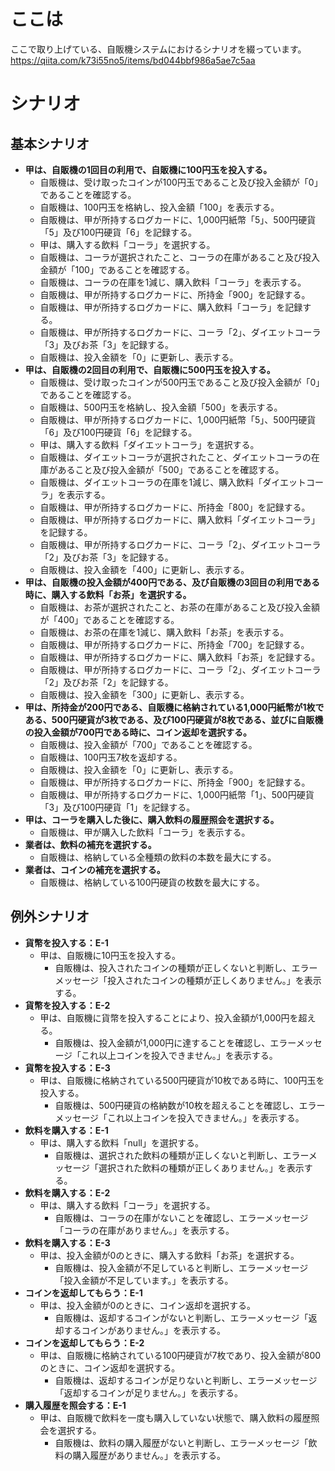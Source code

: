 # ここは

ここで取り上げている、自販機システムにおけるシナリオを綴っています。
https://qiita.com/k73i55no5/items/bd044bbf986a5ae7c5aa

# シナリオ

## 基本シナリオ

- **甲は、自販機の1回目の利用で、自販機に100円玉を投入する。**
    - 自販機は、受け取ったコインが100円玉であること及び投入金額が「0」であることを確認する。
    - 自販機は、100円玉を格納し、投入金額「100」を表示する。
    - 自販機は、甲が所持するログカードに、1,000円紙幣「5」、500円硬貨「5」及び100円硬貨「6」を記録する。
    - 甲は、購入する飲料「コーラ」を選択する。
    - 自販機は、コーラが選択されたこと、コーラの在庫があること及び投入金額が「100」であることを確認する。
    - 自販機は、コーラの在庫を1減じ、購入飲料「コーラ」を表示する。
    - 自販機は、甲が所持するログカードに、所持金「900」を記録する。
    - 自販機は、甲が所持するログカードに、購入飲料「コーラ」を記録する。
    - 自販機は、甲が所持するログカードに、コーラ「2」、ダイエットコーラ「3」及びお茶「3」を記録する。
    - 自販機は、投入金額を「0」に更新し、表示する。
- **甲は、自販機の2回目の利用で、自販機に500円玉を投入する。**
    - 自販機は、受け取ったコインが500円玉であること及び投入金額が「0」であることを確認する。
    - 自販機は、500円玉を格納し、投入金額「500」を表示する。
    - 自販機は、甲が所持するログカードに、1,000円紙幣「5」、500円硬貨「6」及び100円硬貨「6」を記録する。
    - 甲は、購入する飲料「ダイエットコーラ」を選択する。
    - 自販機は、ダイエットコーラが選択されたこと、ダイエットコーラの在庫があること及び投入金額が「500」であることを確認する。
    - 自販機は、ダイエットコーラの在庫を1減じ、購入飲料「ダイエットコーラ」を表示する。
    - 自販機は、甲が所持するログカードに、所持金「800」を記録する。
    - 自販機は、甲が所持するログカードに、購入飲料「ダイエットコーラ」を記録する。
    - 自販機は、甲が所持するログカードに、コーラ「2」、ダイエットコーラ「2」及びお茶「3」を記録する。
    - 自販機は、投入金額を「400」に更新し、表示する。
- **甲は、自販機の投入金額が400円である、及び自販機の3回目の利用である時に、購入する飲料「お茶」を選択する。**
    - 自販機は、お茶が選択されたこと、お茶の在庫があること及び投入金額が「400」であることを確認する。
    - 自販機は、お茶の在庫を1減じ、購入飲料「お茶」を表示する。
    - 自販機は、甲が所持するログカードに、所持金「700」を記録する。
    - 自販機は、甲が所持するログカードに、購入飲料「お茶」を記録する。
    - 自販機は、甲が所持するログカードに、コーラ「2」、ダイエットコーラ「2」及びお茶「2」を記録する。
    - 自販機は、投入金額を「300」に更新し、表示する。
- **甲は、所持金が200円である、自販機に格納されている1,000円紙幣が1枚である、500円硬貨が3枚である、及び100円硬貨が8枚である、並びに自販機の投入金額が700円である時に、コイン返却を選択する。**
    - 自販機は、投入金額が「700」であることを確認する。
    - 自販機は、100円玉7枚を返却する。
    - 自販機は、投入金額を「0」に更新し、表示する。
    - 自販機は、甲が所持するログカードに、所持金「900」を記録する。
    - 自販機は、甲が所持するログカードに、1,000円紙幣「1」、500円硬貨「3」及び100円硬貨「1」を記録する。
- **甲は、コーラを購入した後に、購入飲料の履歴照会を選択する。**
    - 自販機は、甲が購入した飲料「コーラ」を表示する。
- **業者は、飲料の補充を選択する。**
    - 自販機は、格納している全種類の飲料の本数を最大にする。
- **業者は、コインの補充を選択する。**
    - 自販機は、格納している100円硬貨の枚数を最大にする。

## 例外シナリオ

- **貨幣を投入する：E-1**
    - 甲は、自販機に10円玉を投入する。
        - 自販機は、投入されたコインの種類が正しくないと判断し、エラーメッセージ「投入されたコインの種類が正しくありません。」を表示する。
- **貨幣を投入する：E-2**
    - 甲は、自販機に貨幣を投入することにより、投入金額が1,000円を超える。
        - 自販機は、投入金額が1,000円に達することを確認し、エラーメッセージ「これ以上コインを投入できません。」を表示する。
- **貨幣を投入する：E-3**
    -  甲は、自販機に格納されている500円硬貨が10枚である時に、100円玉を投入する。
        - 自販機は、500円硬貨の格納数が10枚を超えることを確認し、エラーメッセージ「これ以上コインを投入できません。」を表示する。
- **飲料を購入する：E-1**
    - 甲は、購入する飲料「null」を選択する。
        - 自販機は、選択された飲料の種類が正しくないと判断し、エラーメッセージ「選択された飲料の種類が正しくありません。」を表示する。
- **飲料を購入する：E-2**
    - 甲は、購入する飲料「コーラ」を選択する。
        - 自販機は、コーラの在庫がないことを確認し、エラーメッセージ「コーラの在庫がありません。」を表示する。
- **飲料を購入する：E-3**
    - 甲は、投入金額が0のときに、購入する飲料「お茶」を選択する。
        - 自販機は、投入金額が不足していると判断し、エラーメッセージ「投入金額が不足しています。」を表示する。
- **コインを返却してもらう：E-1**
    - 甲は、投入金額が0のときに、コイン返却を選択する。
        - 自販機は、返却するコインがないと判断し、エラーメッセージ「返却するコインがありません。」を表示する。
- **コインを返却してもらう：E-2**
    - 甲は、自販機に格納されている100円硬貨が7枚であり、投入金額が800のときに、コイン返却を選択する。
        - 自販機は、返却するコインが足りないと判断し、エラーメッセージ「返却するコインが足りません。」を表示する。
- **購入履歴を照会する：E-1**
    - 甲は、自販機で飲料を一度も購入していない状態で、購入飲料の履歴照会を選択する。
        - 自販機は、飲料の購入履歴がないと判断し、エラーメッセージ「飲料の購入履歴がありません。」を表示する。
